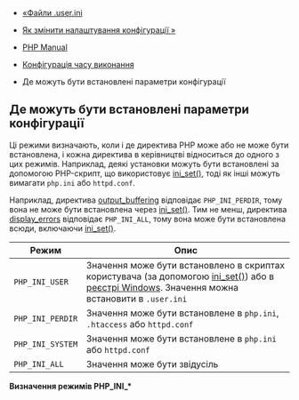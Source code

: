 - [«Файли .user.ini](configuration.file.per-user.md)
- [Як змінити налаштування конфігурації »](configuration.changes.md)

- [PHP Manual](index.md)
- [Конфігурація часу виконання](configuration.md)
- Де можуть бути встановлені параметри конфігурації

## Де можуть бути встановлені параметри конфігурації

Ці режими визначають, коли і де директива PHP може або не може бути
встановлена, і кожна директива в керівництві відноситься до одного з цих
режимів. Наприклад, деякі установки можуть бути встановлені за допомогою
PHP-скрипт, що використовує [ini_set()](function.ini-set.md), тоді як
інші можуть вимагати `php.ini` або `httpd.conf`.

Наприклад, директива
[output_buffering](outcontrol.configuration.md#ini.output-buffering)
відповідає `PHP_INI_PERDIR`, тому вона не може бути встановлена
через [ini_set()](function.ini-set.md). Тим не менш, директива
[display_errors](errorfunc.configuration.md#ini.display-errors)
відповідає `PHP_INI_ALL`, тому вона може бути встановлена
всюди, включаючи [ini_set()](function.ini-set.md).

| Режим            | Опис                                                                                                                                                                                                                           |
| ---------------- | ------------------------------------------------------------------------------------------------------------------------------------------------------------------------------------------------------------------------------ |
| `PHP_INI_USER`   | Значення може бути встановлено в скриптах користувача (за допомогою [ini_set()](function.ini-set.md)) або в [реєстрі Windows](configuration.changes.md#configuration.changes.windows). Значення можна встановити в `.user.ini` |
| `PHP_INI_PERDIR` | Значення може бути встановлене в `php.ini`, `.htaccess` або `httpd.conf`                                                                                                                                                       |
| `PHP_INI_SYSTEM` | Значення може бути встановлене в `php.ini` або `httpd.conf`                                                                                                                                                                    |
| `PHP_INI_ALL`    | Значення може бути звідусіль                                                                                                                                                                                                   |

**Визначення режимів PHP_INI\_\***
